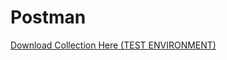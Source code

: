 # Postman

<a href="../files/Staging.postman_environment.json" download>Download Collection Here (TEST ENVIRONMENT)</a>